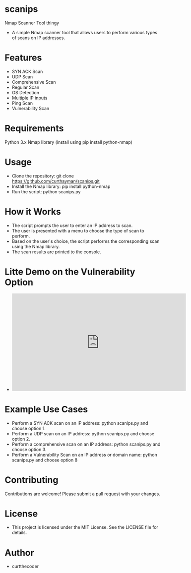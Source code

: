 # scanips
Nmap Scanner Tool thingy

- A simple Nmap scanner tool that allows users to perform various types of scans on IP addresses.

# Features
- SYN ACK Scan
- UDP Scan
- Comprehensive Scan
- Regular Scan
- OS Detection
- Multiple IP inputs
- Ping Scan
- Vulnerability Scan
# Requirements
Python 3.x
Nmap library (install using pip install python-nmap)
# Usage
- Clone the repository: git clone https://github.com/curthayman/scanips.git
- Install the Nmap library: pip install python-nmap
- Run the script: python scanips.py
# How it Works
- The script prompts the user to enter an IP address to scan.
- The user is presented with a menu to choose the type of scan to perform.
- Based on the user's choice, the script performs the corresponding scan using the Nmap library.
- The scan results are printed to the console.

# Litte Demo on the Vulnerability Option
- <iframe width="560" height="315" src="https://haytreewebservices.com/wp-content/uploads/scanipdemo.mov" title="Little Demo Video" frameborder="0" allow="accelerometer; autoplay; clipboard-write; encrypted-media; gyroscope; picture-in-picture" allowfullscreen></iframe>
# Example Use Cases
- Perform a SYN ACK scan on an IP address: python scanips.py and choose option 1.
- Perform a UDP scan on an IP address: python scanips.py and choose option 2.
- Perform a comprehensive scan on an IP address: python scanips.py and choose option 3.
- Perform a Vulnerability Scan on an IP address or domain name: python scanips.py and choose option 8
# Contributing
Contributions are welcome! Please submit a pull request with your changes.
# License
- This project is licensed under the MIT License. See the LICENSE file for details.
# Author
- curtthecoder
